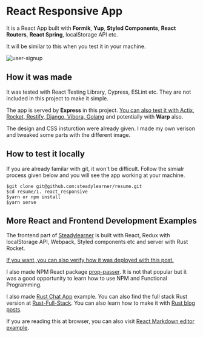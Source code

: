 # React Responsive App

It is a React App built with **Formik**, **Yup**, **Styled Components**, **React Routers**, **React Spring**, localStorage API etc.

It will be similar to this when you test it in your machine.

![user-signup](https://www.steadylearner.com/static/images//post/React/user-signup.png)

## How it was made

It was tested with React Testing Library, Cypress, ESLint etc. They are not included in this project to make it simple.

The app is served by **Express** in this project. [You can also test it with Actix, Rocket, Restify, Django, Vibora, Golang](https://github.com/steadylearner/Rust-Full-Stack/tree/master/React_Rust) and potentially with **Warp** also.

The design and CSS insturction were already given. I made my own verison and tweaked some parts with the different image.

## How to test it locally

If you are already familar with git, it won't be difficult. Follow the simialr process given below and you will see the app working at your machine.

```console
$git clone git@github.com:steadylearner/resume.git
$cd resume/1. react_responsive
$yarn or npm install
$yarn serve
```

## More React and Frontend Development Examples

The frontend part of [Steadylearner](https://www.steadylearner.com/blog/search/React) is built with React, Redux with localStorage API, Webpack, Styled components etc and server with Rust Rocket.

[If you want, you can also verify how it was deployed with this post.](https://www.steadylearner.com/blog/read/How-to-deploy-Rust-Web-App)

I also made NPM React package [prop-passer](https://www.npmjs.com/package/prop-passer). It is not that popular but it was a good opportunity to learn how to use NPM and Functional Programming.

I also made [Rust Chat App](https://www.steadylearner.com/blog/read/How-to-start-Rust-Chat-App) example. You can also find the full stack Rust version at [Rust-Full-Stack](https://github.com/steadylearner/Rust-Full-Stack). You can also learn how to make it with [Rust blog posts](https://www.steadylearner.com/blog/search/Rust).

If you are reading this at browser, you can also visit [React Markdown editor example](https://www.steadylearner.com/markdown).
